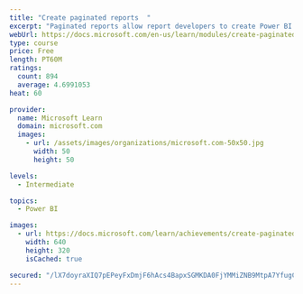 ```yaml
---
title: "Create paginated reports  "
excerpt: "Paginated reports allow report developers to create Power BI artifacts that have tightly controlled rendering requirements. Paginated reports are ideal for creating sales invoices, receipts, purchase orders, and tabular data. This module will teach you how to create reports, add parameters, and work with tables and charts in paginated reports."
webUrl: https://docs.microsoft.com/en-us/learn/modules/create-paginated-reports-power-bi/
type: course
price: Free
length: PT60M
ratings:
  count: 894
  average: 4.6991053
heat: 60

provider:
  name: Microsoft Learn
  domain: microsoft.com
  images:
    - url: /assets/images/organizations/microsoft.com-50x50.jpg
      width: 50
      height: 50

levels:
  - Intermediate

topics:
  - Power BI

images:
  - url: https://docs.microsoft.com/learn/achievements/create-paginated-reports-power-bi-social.png
    width: 640
    height: 320
    isCached: true

secured: "/lX7doyraXIQ7pEPeyFxDmjF6hAcs4BapxSGMKDA0FjYMMiZNB9MtpA7YfugCSK4ugeDTh2Zie8aIDK12yTGeEYO6Cuj78d0AYQWh8aUAQqAB62dyDB3z/Omofuetzc/WeeYGPffVoA1au+5vJHcZInq7dofk24J2SciMSTSKhqnqM03WDLGzXNbP5THiqcBCfKOuSiv5rG+ha0AYJ5pBNiQk3jtJz8UQWN5L4Bj2A3pL9gvDMGEe+FMyregy2eJQFViuIJ7Ghwilby1NexOy8El7GNCeCbXV8yYhRk2JraZZQqNR1LEqS2oKGLmNDTFhjNFNvr7CncL6R1+UqqTjLhkYgX65gX7BwF7mE0yVl4NA4RHIJnBmmQNsAMZHZDniec4tJXww5K4nJJhjWFEyar+SuNyQ4odj6xppwCSjfs=;NcYT2IAZ5PSI+ZJCUm3Maw=="
---
```


